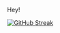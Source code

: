 Hey!

[![GitHub Streak](http://github-readme-streak-stats.herokuapp.com?user=aditya305&hide_border=true)](https://git.io/streak-stats)

 


